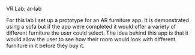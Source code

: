 VR Lab: ar-lab

For this lab I set up a prototype for an AR furniture app. 
It is demonstrated using a sofa but if the app were completed it would offer a variety of different furniture the user could select. 
The idea behind this app is that it would allow the user to see how their room would look with different furniture in it before they buy it.
